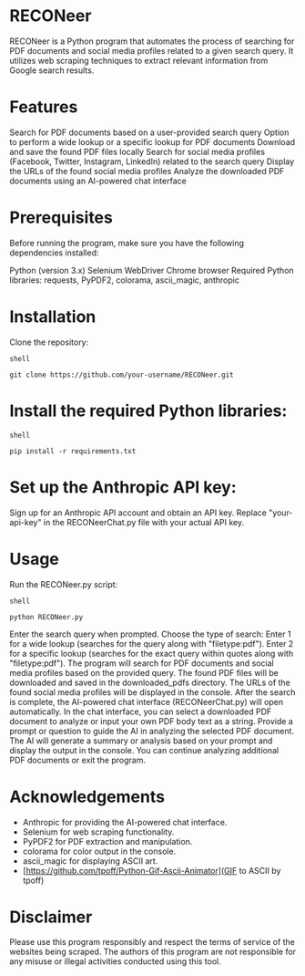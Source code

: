 # RECONeer

RECONeer is a Python program that automates the process of searching for PDF documents and social media profiles related to a given search query. It utilizes web scraping techniques to extract relevant information from Google search results.

# Features

Search for PDF documents based on a user-provided search query
Option to perform a wide lookup or a specific lookup for PDF documents
Download and save the found PDF files locally
Search for social media profiles (Facebook, Twitter, Instagram, LinkedIn) related to the search query
Display the URLs of the found social media profiles
Analyze the downloaded PDF documents using an AI-powered chat interface

# Prerequisites

Before running the program, make sure you have the following dependencies installed:

Python (version 3.x)
Selenium WebDriver
Chrome browser
Required Python libraries: requests, PyPDF2, colorama, ascii_magic, anthropic

# Installation

 Clone the repository:

    shell

    git clone https://github.com/your-username/RECONeer.git

# Install the required Python libraries:

    shell

    pip install -r requirements.txt

# Set up the Anthropic API key:
 Sign up for an Anthropic API account and obtain an API key.
 Replace "your-api-key" in the RECONeerChat.py file with your actual API key.

# Usage

Run the RECONeer.py script:

    shell

    python RECONeer.py

   Enter the search query when prompted.
    Choose the type of search:
        Enter 1 for a wide lookup (searches for the query along with "filetype:pdf").
        Enter 2 for a specific lookup (searches for the exact query within quotes along with "filetype:pdf").
    The program will search for PDF documents and social media profiles based on the provided query.
    The found PDF files will be downloaded and saved in the downloaded_pdfs directory.
    The URLs of the found social media profiles will be displayed in the console.
    After the search is complete, the AI-powered chat interface (RECONeerChat.py) will open automatically.
    In the chat interface, you can select a downloaded PDF document to analyze or input your own PDF body text as a string.
    Provide a prompt or question to guide the AI in analyzing the selected PDF document.
    The AI will generate a summary or analysis based on your prompt and display the output in the console.
    You can continue analyzing additional PDF documents or exit the program.


# Acknowledgements

  * Anthropic for providing the AI-powered chat interface.
  * Selenium for web scraping functionality.
  * PyPDF2 for PDF extraction and manipulation.
  * colorama for color output in the console.
  * ascii_magic for displaying ASCII art.
  * [https://github.com/tpoff/Python-Gif-Ascii-Animator](GIF to ASCII by tpoff)

# Disclaimer

Please use this program responsibly and respect the terms of service of the websites being scraped. The authors of this program are not responsible for any misuse or illegal activities conducted using this tool.
